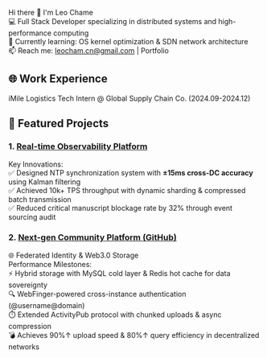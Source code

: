 Hi there 👋 I'm Leo Chame    
💻 ​Full Stack Developer specializing in distributed systems and high-performance computing    
🌱 ​Currently learning: OS kernel optimization & SDN network architecture   
📫 ​Reach me: leocham.cn@gmail.com | Portfolio    

   
## 🌐 Work Experience   
iMile Logistics Tech Intern @ Global Supply Chain Co. (2024.09-2024.12)   
       
## 🚀 Featured Projects   
### 1. [Real-time Observability Platform](https://github.com/leochame/adam-monitor)   
Key Innovations:      
✅ Designed NTP synchronization system with ​**±15ms cross-DC accuracy**  using Kalman filtering       
✅ Achieved ​10k+ TPS throughput with dynamic sharding & compressed batch transmission      
✅ Reduced critical manuscript blockage rate by ​32% through event sourcing audit       

### 2. [Next-gen Community Platform (GitHub)](https://github.com/leochame/adam-forum-backend)   
🌐 Federated Identity & Web3.0 Storage      
Performance Milestones:   
⚡ Hybrid storage with MySQL cold layer & Redis hot cache for data sovereignty   
🔍 WebFinger-powered cross-instance authentication (@username@domain)   
⏱️ Extended ActivityPub protocol with chunked uploads & async compression    
💣 Achieves 90%↑ upload speed & 80%↑ query efficiency in decentralized networks   
